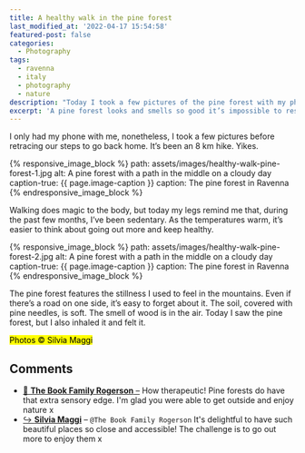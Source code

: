 ```yaml
---
title: A healthy walk in the pine forest
last_modified_at: '2022-04-17 15:54:58'
featured-post: false
categories:
  - Photography
tags:
  - ravenna
  - italy
  - photography
  - nature
description: "Today I took a few pictures of the pine forest with my phone. It's a great feature to have close to home as an alternative to walking on the beach."
excerpt: 'A pine forest looks and smells so good it’s impossible to resist it. It’s a great feature to have close to home, as an alternative to walking on the beach or staring at a screen.'
---
```

I only had my phone with me, nonetheless, I took a few pictures before retracing our steps to go back home. It’s been an 8 km hike. Yikes.

{% responsive_image_block %}
  path: assets/images/healthy-walk-pine-forest-1.jpg
  alt: A pine forest with a path in the middle on a cloudy day
  caption-true: {{ page.image-caption }}
  caption: The pine forest in Ravenna
{% endresponsive_image_block %}

Walking does magic to the body, but today my legs remind me that, during the past few months, I’ve been sedentary. As the temperatures warm, it’s easier to think about going out more and keep healthy.

{% responsive_image_block %}
  path: assets/images/healthy-walk-pine-forest-2.jpg
  alt: A pine forest with a path in the middle on a cloudy day
  caption-true: {{ page.image-caption }}
  caption: The pine forest in Ravenna
{% endresponsive_image_block %}

The pine forest features the stillness I used to feel in the mountains. Even if there’s a road on one side, it’s easy to forget about it. The soil, covered with pine needles, is soft. The smell of wood is in the air. Today I saw the pine forest, but I also inhaled it and felt it.

<p class="detached"><mark class="smd-highlight small">Photos &copy; Silvia Maggi</mark></p>

<div class="smd-responses my-5 pt-3">
  <h2>Comments</h2>
  <div class="webmentions">
    <ul class="comments">
      <li>
        <a class="reaction" rel="nofollow ugc" title="mentioned" href="https://www.thebookfamilyrogerson.com/">💬 <strong>The Book Family Rogerson</strong>&nbsp;&ndash;</a>
        <span>How therapeutic! Pine forests do have that extra sensory edge. I'm glad you were able to get outside and enjoy nature x</span>
      </li>
      <li class="reaction-reply">
        <a class="reaction" title="mentioned" href="{{ site.url }}">↪️ <strong>Silvia Maggi</strong></a>&nbsp;&ndash;&nbsp;<code>@The Book Family Rogerson</code>
        <span> It's delightful to have such beautiful places so close and accessible! The challenge is to go out more to enjoy them x</span>
      </li>
    </ul>
  </div>
</div>
